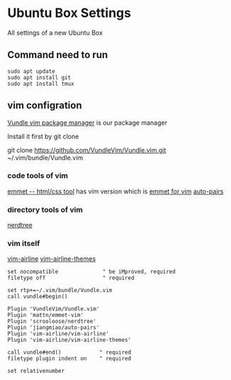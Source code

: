 # Ubuntu Box Settings

All settings of a new Ubuntu Box

## Command need to run

```
sudo apt update
sudo apt install git
sudo apt install tmux
```

## vim configration

[Vundle vim package manager](https://github.com/VundleVim/Vundle.vim) is our package manager

Install it first by git clone 

git clone https://github.com/VundleVim/Vundle.vim.git ~/.vim/bundle/Vundle.vim

### code tools of vim

[emmet -- html/css tool](https://emmet.io/) has vim version which is [emmet for vim](https://github.com/mattn/emmet-vim)
[auto-pairs](https://github.com/jiangmiao/auto-pairs)

### directory tools of vim

[nerdtree](https://github.com/scrooloose/nerdtree)

### vim itself

[vim-airline](https://github.com/vim-airline/vim-airline)
[vim-airline-themes](https://github.com/vim-airline/vim-airline-themes)

```
set nocompatible              " be iMproved, required
filetype off                  " required

set rtp+=~/.vim/bundle/Vundle.vim
call vundle#begin()

Plugin 'VundleVim/Vundle.vim'
Plugin 'mattn/emmet-vim'
Plugin 'scrooloose/nerdtree'
Plugin 'jiangmiao/auto-pairs'
Plugin 'vim-airline/vim-airline'
Plugin 'vim-airline/vim-airline-themes'

call vundle#end()            " required
filetype plugin indent on    " required

set relativenumber
```
